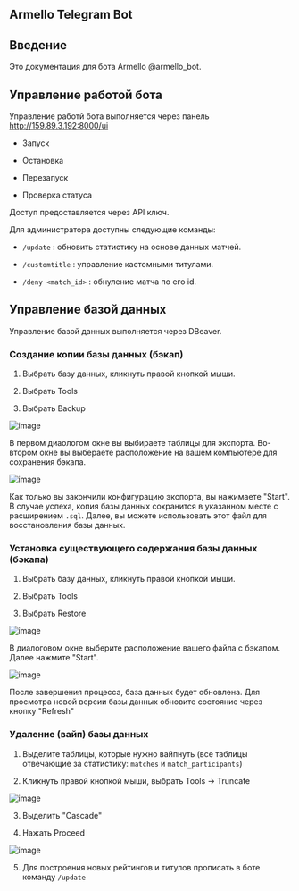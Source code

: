 ## Armello Telegram Bot

## Введение

Это документация для бота Armello @armello_bot.

## Управление работой бота

Управление работй бота выполняется через панель http://159.89.3.192:8000/ui

- Запуск

- Остановка
  
- Перезапуск
  
- Проверка статуса

Доступ предоставляется через API ключ.

Для администратора доступны следующие команды:

- `/update` : обновить статистику на основе данных матчей.
  
- `/customtitle` : управление кастомными титулами.
  
- `/deny <match_id>` : обнуление матча по его id.

## Управление базой данных

Управление базой данных выполняется через DBeaver. 

### Создание копии базы данных (бэкап)

1. Выбрать базу данных, кликнуть правой кнопкой мыши.

2. Выбрать Tools

3. Выбрать Backup

![image](https://github.com/user-attachments/assets/b3a8d25e-9260-48b5-9d98-e27b7a06999b)

В первом диаологом окне вы выбираете таблицы для экспорта. Во-втором окне вы выбераете расположение на вашем компьютере для сохранения бэкапа.

![image](https://github.com/user-attachments/assets/9a472826-a5a5-4f5f-ae32-942b1b659513)

Как только вы закончили конфигурацию экспорта, вы нажимаете "Start". В случае успеха, копия базы данных сохранится в указанном месте с расширением `.sql`. Далее, вы можете использовать этот файл для восстановления базы данных.

### Установка существующего содержания базы данных (бэкапа)

1. Выбрать базу данных, кликнуть правой кнопкой мыши.

2. Выбрать Tools

3. Выбрать Restore

![image](https://github.com/user-attachments/assets/ca416606-30d2-4602-92f0-b54a1753c40e)

В диалоговом окне выберите расположение вашего файла с бэкапом. Далее нажмите "Start".

![image](https://github.com/user-attachments/assets/93bf64df-9de8-43c9-af43-decc95e9abd1)

После завершения процесса, база данных будет обновлена. Для просмотра новой версии базы данных обновите состояние через кнопку "Refresh"

### Удаление (вайп) базы данных

1. Выделите таблицы, которые нужно вайпнуть (все таблицы отвечающие за статистику: `matches` и `match_participants`)

2. Кликнуть правой кнопкой мыши, выбрать Tools -> Truncate

![image](https://github.com/user-attachments/assets/0fd37394-8a66-431a-b064-a697ea4d46f0)

3. Выделить "Cascade"

4. Нажать Proceed

![image](https://github.com/user-attachments/assets/fdcc4f8c-6bfd-4ed0-b495-8b101e874565)

5. Для построения новых рейтингов и титулов прописать в боте команду `/update`



